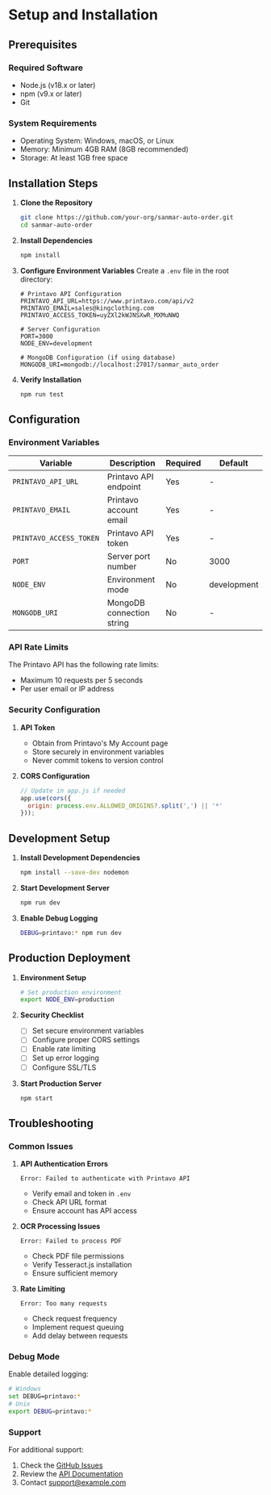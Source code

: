 # Setup and Installation

## Prerequisites

### Required Software
- Node.js (v18.x or later)
- npm (v9.x or later)
- Git

### System Requirements
- Operating System: Windows, macOS, or Linux
- Memory: Minimum 4GB RAM (8GB recommended)
- Storage: At least 1GB free space

## Installation Steps

1. **Clone the Repository**
   ```bash
   git clone https://github.com/your-org/sanmar-auto-order.git
   cd sanmar-auto-order
   ```

2. **Install Dependencies**
   ```bash
   npm install
   ```

3. **Configure Environment Variables**
   Create a `.env` file in the root directory:
   ```env
   # Printavo API Configuration
   PRINTAVO_API_URL=https://www.printavo.com/api/v2
   PRINTAVO_EMAIL=sales@kingclothing.com
   PRINTAVO_ACCESS_TOKEN=uyZXl2kWJNSXwR_MXMuNWQ

   # Server Configuration
   PORT=3000
   NODE_ENV=development

   # MongoDB Configuration (if using database)
   MONGODB_URI=mongodb://localhost:27017/sanmar_auto_order
   ```

4. **Verify Installation**
   ```bash
   npm run test
   ```

## Configuration

### Environment Variables

| Variable | Description | Required | Default |
|----------|-------------|----------|---------|
| `PRINTAVO_API_URL` | Printavo API endpoint | Yes | - |
| `PRINTAVO_EMAIL` | Printavo account email | Yes | - |
| `PRINTAVO_ACCESS_TOKEN` | Printavo API token | Yes | - |
| `PORT` | Server port number | No | 3000 |
| `NODE_ENV` | Environment mode | No | development |
| `MONGODB_URI` | MongoDB connection string | No | - |

### API Rate Limits

The Printavo API has the following rate limits:
- Maximum 10 requests per 5 seconds
- Per user email or IP address

### Security Configuration

1. **API Token**
   - Obtain from Printavo's My Account page
   - Store securely in environment variables
   - Never commit tokens to version control

2. **CORS Configuration**
   ```javascript
   // Update in app.js if needed
   app.use(cors({
     origin: process.env.ALLOWED_ORIGINS?.split(',') || '*'
   }));
   ```

## Development Setup

1. **Install Development Dependencies**
   ```bash
   npm install --save-dev nodemon
   ```

2. **Start Development Server**
   ```bash
   npm run dev
   ```

3. **Enable Debug Logging**
   ```bash
   DEBUG=printavo:* npm run dev
   ```

## Production Deployment

1. **Environment Setup**
   ```bash
   # Set production environment
   export NODE_ENV=production
   ```

2. **Security Checklist**
   - [ ] Set secure environment variables
   - [ ] Configure proper CORS settings
   - [ ] Enable rate limiting
   - [ ] Set up error logging
   - [ ] Configure SSL/TLS

3. **Start Production Server**
   ```bash
   npm start
   ```

## Troubleshooting

### Common Issues

1. **API Authentication Errors**
   ```
   Error: Failed to authenticate with Printavo API
   ```
   - Verify email and token in `.env`
   - Check API URL format
   - Ensure account has API access

2. **OCR Processing Issues**
   ```
   Error: Failed to process PDF
   ```
   - Check PDF file permissions
   - Verify Tesseract.js installation
   - Ensure sufficient memory

3. **Rate Limiting**
   ```
   Error: Too many requests
   ```
   - Check request frequency
   - Implement request queuing
   - Add delay between requests

### Debug Mode

Enable detailed logging:
```bash
# Windows
set DEBUG=printavo:*
# Unix
export DEBUG=printavo:*
```

### Support

For additional support:
1. Check the [GitHub Issues](https://github.com/your-org/sanmar-auto-order/issues)
2. Review the [API Documentation](https://www.printavo.com/api/v2/docs)
3. Contact [support@example.com](mailto:support@example.com) 